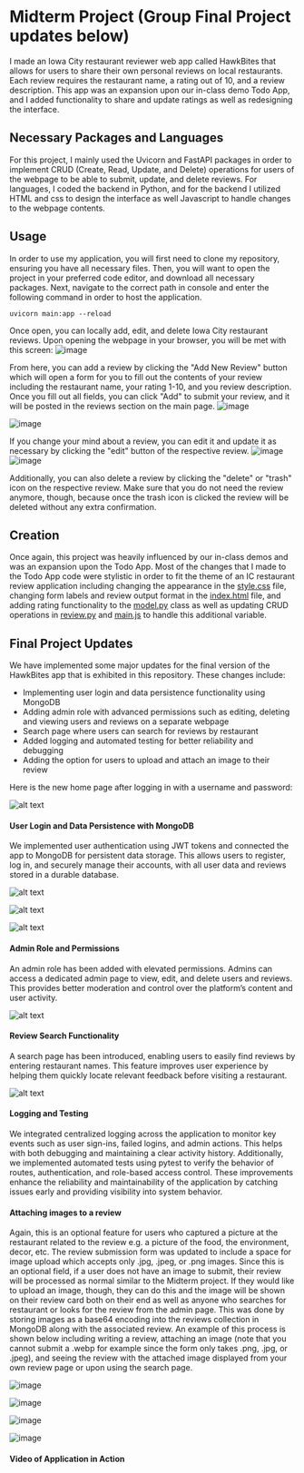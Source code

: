 # Midterm Project (Group Final Project updates below)

I made an Iowa City restaurant reviewer web app called HawkBites that allows for users to share their own personal reviews on local restaurants. Each review requires the restaurant name, a rating out of 10, and a review description. This app was an expansion upon our in-class demo Todo App, and I added functionality to share and update ratings as well as redesigning the interface.

## Necessary Packages and Languages

For this project, I mainly used the Uvicorn and FastAPI packages in order to implement CRUD (Create, Read, Update, and Delete) operations for users of the webpage to be able to submit, update, and delete reviews. For languages, I coded the backend in Python, and for the backend I utilized HTML and css to design the interface as well Javascript to handle changes to the webpage contents.

## Usage

In order to use my application, you will first need to clone my repository, ensuring you have all necessary files. Then, you will want to open the project in your preferred code editor, and download all necessary packages. Next, navigate to the correct path in console and enter the following command in order to host the application.

```console
uvicorn main:app --reload
```

Once open, you can locally add, edit, and delete Iowa City restaurant reviews. Upon opening the webpage in your browser, you will be met with this screen: ![image](https://github.com/user-attachments/assets/ba7190ae-26c1-4ad3-93aa-e80995e7e8ee)

From here, you can add a review by clicking the "Add New Review" button which will open a form for you to fill out the contents of your review including the restaurant name, your rating 1-10, and you review description. Once you fill out all fields, you can click "Add" to submit your review, and it will be posted in the reviews section on the main page.
![image](https://github.com/user-attachments/assets/55cae84b-5833-4754-af5e-ca886d2888d0)

![image](https://github.com/user-attachments/assets/e2883b97-0499-4807-914d-823f1871648a)

If you change your mind about a review, you can edit it and update it as necessary by clicking the "edit" button of the respective review.
![image](https://github.com/user-attachments/assets/3f3235f3-7e91-49c1-82fe-70a53bf155b6)
![image](https://github.com/user-attachments/assets/9f3e0119-23d9-4a50-ad73-6350cef2956d)

Additionally, you can also delete a review by clicking the "delete" or "trash" icon on the respective review. Make sure that you do not need the review anymore, though, because once the trash icon is clicked the review will be deleted without any extra confirmation.

## Creation

Once again, this project was heavily influenced by our in-class demos and was an expansion upon the Todo App. Most of the changes that I made to the Todo App code were stylistic in order to fit the theme of an IC restaurant review application including changing the appearance in the [style.css](https://github.com/moore025/cs3980/blob/ed9c9a8d57fa327d731d0ed9fd7b57e96bf2eaac/midterm_project/frontend/style.css) file, changing form labels and review output format in the [index.html](https://github.com/moore025/cs3980/blob/ed9c9a8d57fa327d731d0ed9fd7b57e96bf2eaac/midterm_project/frontend/index.html) file, and adding rating functionality to the [model.py](https://github.com/moore025/cs3980/blob/ed9c9a8d57fa327d731d0ed9fd7b57e96bf2eaac/midterm_project/model.py) class as well as updating CRUD operations in [review.py](https://github.com/moore025/cs3980/blob/ed9c9a8d57fa327d731d0ed9fd7b57e96bf2eaac/midterm_project/review.py) and [main.js](https://github.com/moore025/cs3980/blob/ed9c9a8d57fa327d731d0ed9fd7b57e96bf2eaac/midterm_project/frontend/main.js) to handle this additional variable.

## Final Project Updates

We have implemented some major updates for the final version of the HawkBites app that is exhibited in this repository. These changes include: 
- Implementing user login and data persistence functionality using MongoDB
- Adding admin role with advanced permissions such as editing, deleting and viewing users and reviews on a separate webpage
- Search page where users can search for reviews by restaurant
- Added logging and automated testing for better reliability and debugging
- Adding the option for users to upload and attach an image to their review


Here is the new home page after logging in with a username and password: 

![alt text](screenshots/image-5.png)


#### User Login and Data Persistence with MongoDB
We implemented user authentication using JWT tokens and connected the app to MongoDB for persistent data storage. This allows users to register, log in, and securely manage their accounts, with all user data and reviews stored in a durable database.

![alt text](screenshots/image-2.png)

![alt text](screenshots/image-3.png)

![alt text](screenshots/image-4.png)


#### Admin Role and Permissions
An admin role has been added with elevated permissions. Admins can access a dedicated admin page to view, edit, and delete users and reviews. This provides better moderation and control over the platform’s content and user activity.

![alt text](screenshots/image-1.png)


#### Review Search Functionality
A search page has been introduced, enabling users to easily find reviews by entering restaurant names. This feature improves user experience by helping them quickly locate relevant feedback before visiting a restaurant.

![alt text](screenshots/image.png)


#### Logging and Testing

We integrated centralized logging across the application to monitor key events such as user sign-ins, failed logins, and admin actions. This helps with both debugging and maintaining a clear activity history. Additionally, we implemented automated tests using pytest to verify the behavior of routes, authentication, and role-based access control. These improvements enhance the reliability and maintainability of the application by catching issues early and providing visibility into system behavior.

#### Attaching images to a review
Again, this is an optional feature for users who captured a picture at the restaurant related to the review e.g. a picture of the food, the environment, decor, etc. The review submission form was updated to include a space for image upload which accepts only .jpg, .jpeg, or .png images. Since this is an optional field, if a user does not have an image to submit, their review will be processed as normal similar to the Midterm project. If they would like to upload an image, though, they can do this and the image will be shown on their review card both on their end as well as anyone who searches for restaurant or looks for the review from the admin page. This was done by storing images as a base64 encoding into the reviews collection in MongoDB along with the associated review. An example of this process is shown below including writing a review, attaching an image (note that you cannot submit a .webp for example since the form only takes .png, .jpg, or .jpeg), and seeing the review with the attached image displayed from your own review page or upon using the search page.

![image](https://github.com/user-attachments/assets/441ad732-854a-4883-80fe-895239d61c2c)

![image](https://github.com/user-attachments/assets/7b1c25d0-777e-4318-a6fe-6e6ddf7c16d0)

![image](https://github.com/user-attachments/assets/fbccd772-9b27-4784-8d41-9748bb894115)

![image](https://github.com/user-attachments/assets/824298ba-070e-416c-974b-edf22b4c069a)


#### Video of Application in Action









